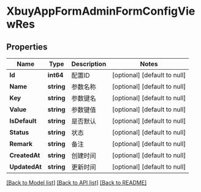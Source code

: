 # XbuyAppFormAdminFormConfigViewRes

## Properties
Name | Type | Description | Notes
------------ | ------------- | ------------- | -------------
**Id** | **int64** | 配置ID | [optional] [default to null]
**Name** | **string** | 参数名称 | [optional] [default to null]
**Key** | **string** | 参数键名 | [optional] [default to null]
**Value** | **string** | 参数键值 | [optional] [default to null]
**IsDefault** | **string** | 是否默认 | [optional] [default to null]
**Status** | **string** | 状态 | [optional] [default to null]
**Remark** | **string** | 备注 | [optional] [default to null]
**CreatedAt** | **string** | 创建时间 | [optional] [default to null]
**UpdatedAt** | **string** | 更新时间 | [optional] [default to null]

[[Back to Model list]](../README.md#documentation-for-models) [[Back to API list]](../README.md#documentation-for-api-endpoints) [[Back to README]](../README.md)

